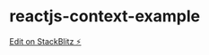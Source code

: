 # reactjs-context-example

[Edit on StackBlitz ⚡️](https://stackblitz.com/edit/reactjs-context-example)